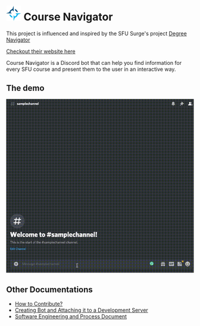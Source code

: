 # <img src="./assets/logo.png" width="40px" alt="SFU Surge logo" /> Course Navigator

This project is influenced and inspired by the SFU Surge's project [Degree Navigator](https://github.com/AmirNaghibi/DegreeNavigator)

[Checkout their website here](https://amirnaghibi.github.io/DegreeNavigator/)

Course Navigator is a Discord bot that can help you find information for every SFU course and present them to the user in an interactive way.

## The demo
![demo](assets/demo.gif)

## Other Documentations

* [How to Contribute?](https://github.com/engichang1467/CourseNavigator/wiki/How-to-Contribute)
* [Creating Bot and Attaching it to a Development Server](https://github.com/engichang1467/CourseNavigator/wiki/Creating-Bot-and-Attaching-it-to-a-Development-Server)
* [Software Engineering and Process Document](https://github.com/engichang1467/CourseNavigator/wiki/Software-Engineering-and-Process-Document) 